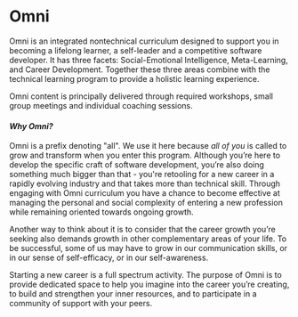 # Omni

Omni is an integrated nontechnical curriculum designed to support you in becoming a lifelong learner, a self-leader and a competitive software developer. It has three facets: Social-Emotional Intelligence, Meta-Learning, and Career Development. Together these three areas combine with the technical learning program to provide a holistic learning experience.

Omni content is principally delivered through required workshops, small group meetings and individual coaching sessions.

#### _Why Omni?_

Omni is a prefix denoting "all". We use it here because _all of you_ is called to grow and transform when you enter this program. Although you’re here to develop the specific craft of software development, you’re also doing something much bigger than that - you're retooling for a new career in a rapidly evolving industry and that takes more than technical skill. Through engaging with Omni curriculum you have a chance to become effective at managing the personal and social complexity of entering a new profession while remaining oriented towards ongoing growth. 

Another way to think about it is to consider that the career growth you’re seeking also demands growth in other complementary areas of your life. To be successful, some of us may have to grow in our communication skills, or in our sense of self-efficacy, or in our self-awareness. 

Starting a new career is a full spectrum activity. The purpose of Omni is to provide dedicated space to help you imagine into the career you’re creating, to build and strengthen your inner resources, and to participate in a community of support with your peers. 

